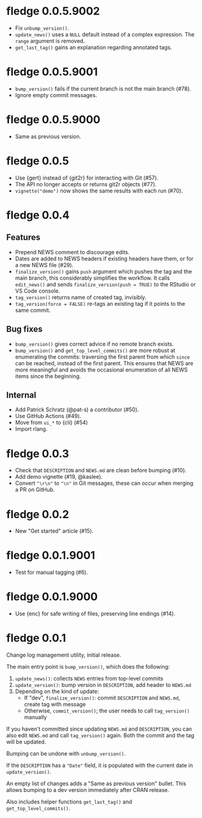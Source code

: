 <!-- NEWS.md is maintained by https://cynkra.github.io/fledge, do not edit -->

# fledge 0.0.5.9002

- Fix `unbump_version()`.
- `update_news()` uses a `NULL` default instead of a complex expression. The `range` argument is removed.
- `get_last_tag()` gains an explanation regarding annotated tags.


# fledge 0.0.5.9001

- `bump_version()` fails if the current branch is not the main branch (#78).
- Ignore empty commit messages.


# fledge 0.0.5.9000

- Same as previous version.


# fledge 0.0.5

- Use {gert} instead of {git2r} for interacting with Git (#57).
- The API no longer accepts or returns git2r objects (#77).
- `vignette("demo")` now shows the same results with each run (#70).


# fledge 0.0.4

## Features

- Prepend NEWS comment to discourage edits.
- Dates are added to NEWS headers if existing headers have them, or for a new NEWS file (#29).
- `finalize_version()` gains `push` argument which pushes the tag and the main branch, this considerably simplifies the workflow. It calls `edit_news()` and sends `finalize_version(push = TRUE)` to the RStudio or VS Code console.
- `tag_version()` returns name of created tag, invisibly.
- `tag_version(force = FALSE)` re-tags an existing tag if it points to the same commit.

## Bug fixes

- `bump_version()` gives correct advice if no remote branch exists.
- `bump_version()` and `get_top_level_commits()` are more robust at enumerating the commits: traversing the first parent from which `since` can be reached, instead of the first parent. This ensures that NEWS are more meaningful and avoids the occasional enumeration of all NEWS items since the beginning.

## Internal

- Add Patrick Schratz (@pat-s) a contributor (#50).
- Use GitHub Actions (#49).
- Move from `ui_*` to {cli} (#54)
- Import rlang.


# fledge 0.0.3

- Check that `DESCRIPTION` and `NEWS.md` are clean before bumping (#10).
- Add demo vignette (#19, @kaslee).
- Convert `"\r\n"` to `"\n"` in Git messages, these can occur when merging a PR on GitHub.


# fledge 0.0.2

- New "Get started" article (#15).


# fledge 0.0.1.9001

- Test for manual tagging (#6).


# fledge 0.0.1.9000

- Use {enc} for safe writing of files, preserving line endings (#14).


# fledge 0.0.1

Change log management utility, initial release.

The main entry point is `bump_version()`, which does the following:

1.  `update_news()`: collects `NEWS` entries from top-level commits
2.  `update_version()`: bump version in `DESCRIPTION`, add header to `NEWS.md`
3.  Depending on the kind of update:
    - If "dev", `finalize_version()`: commit `DESCRIPTION` and `NEWS.md`, create tag with message
    - Otherwise, `commit_version()`; the user needs to call `tag_version()` manually

If you haven't committed since updating `NEWS.md` and `DESCRIPTION`, you can also edit `NEWS.md` and call `tag_version()` again.
Both the commit and the tag will be updated.

Bumping can be undone with `unbump_version()`.

If the `DESCRIPTION` has a `"Date"` field, it is populated with the current date in `update_version()`.

An empty list of changes adds a "Same as previous version" bullet.
This allows bumping to a dev version immediately after CRAN release.

Also includes helper functions `get_last_tag()` and `get_top_level_commits()`.
